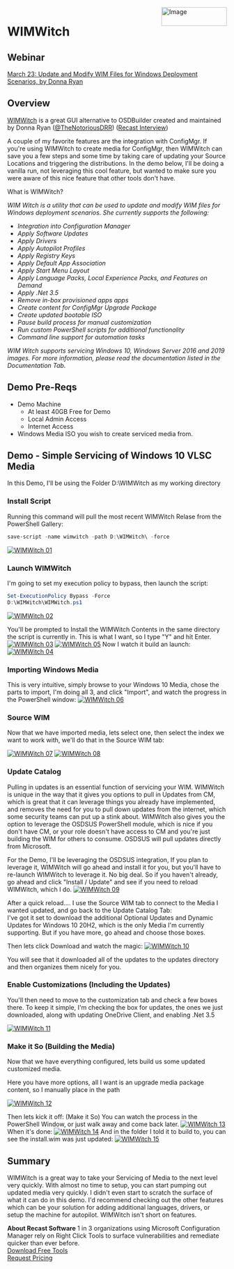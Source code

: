 <img style="float: right;" src="https://www.recastsoftware.com/wp-content/uploads/2021/10/Recast-Logo-Dark_Horizontal.svg"  alt="Image" height="43" width="150">

# WIMWitch

## Webinar

[March 23: Update and Modify WIM Files for Windows Deployment Scenarios, by Donna Ryan](https://www.recastsoftware.com/configmgr-community-tools-webinar-series)

## Overview

[WIMWitch](https://msendpointmgr.com/wim-witch/) is a great GUI alternative to OSDBuilder created and maintained by Donna Ryan ([@TheNotoriousDRR](https://twitter.com/TheNotoriousDRR)) ([Recast Interview](https://www.recastsoftware.com/blog/recasts-configmgr-community-influencer-highlights-donna-ryan))

A couple of my favorite features are the integration with ConfigMgr.  If you're using WIMWitch to create media for ConfigMgr, then WIMWitch can save you a few steps and some time by taking care of updating your Source Locations and triggering the distributions.  In the demo below, I'll be doing a vanilla run, not leveraging this cool feature, but wanted to make sure you were aware of this nice feature that other tools don't have.

What is WIMWitch?  

*WIM Witch is a utility that can be used to update and modify WIM files for Windows deployment scenarios. She currently supports the following:*

- *Integration into Configuration Manager*
- *Apply Software Updates*
- *Apply Drivers*
- *Apply Autopilot Profiles*
- *Apply Registry Keys*
- *Apply Default App Association*
- *Apply Start Menu Layout*
- *Apply Language Packs, Local Experience Packs, and Features on Demand*
- *Apply .Net 3.5*
- *Remove in-box provisioned apps apps*
- *Create content for ConfigMgr Upgrade Package*
- *Create updated bootable ISO*
- *Pause build process for manual customization*
- *Run custom PowerShell scripts for additional functionality*
- *Command line support for automation tasks*

*WIM Witch supports servicing Windows 10, Windows Server 2016 and 2019 images. For more information, please read the documentation listed in the Documentation Tab.*

## Demo Pre-Reqs

- Demo Machine
  - At least 40GB Free for Demo
  - Local Admin Access
  - Internet Access
- Windows Media ISO you wish to create serviced media from.

## Demo - Simple Servicing of Windows 10 VLSC Media

In this Demo, I'll be using the Folder D:\WIMWitch as my working directory

### Install Script

Running this command will pull the most recent WIMWitch Relase from the PowerShell Gallery:

```PowerShell
save-script -name wimwitch -path D:\WIMWitch\ -force   
```

[![WIMWitch 01](media/WIMWitch01.png)](media/WIMWitch01.png)

### Launch WIMWitch

I'm going to set my execution policy to bypass, then launch the script:

```PowerShell
Set-ExecutionPolicy Bypass -Force
D:\WIMWitch\WIMWitch.ps1   
```

[![WIMWitch 02](media/WIMWitch02.png)](media/WIMWitch02.png)

You'll be prompted to Install the WIMWitch Contents in the same directory the script is currently in.  This is what I want, so I type "Y" and hit Enter.
[![WIMWitch 03](media/WIMWitch03.png)](media/WIMWitch03.png)
[![WIMWitch 05](media/WIMWitch05.png)](media/WIMWitch05.png)
Now I watch it build an launch:
[![WIMWitch 04](media/WIMWitch04.png)](media/WIMWitch04.png)

### Importing Windows Media

This is very intuitive, simply browse to your Windows 10 Media, chose the parts to import, I'm doing all 3, and click "Import", and watch the progress in the PowerShell window:
[![WIMWitch 06](media/WIMWitch06.png)](media/WIMWitch06.png)

### Source WIM

Now that we have imported media, lets select one, then select the index we want to work with, we'll do that in the Source WIM tab:

[![WIMWitch 07](media/WIMWitch07.png)](media/WIMWitch07.png)
[![WIMWitch 08](media/WIMWitch08.png)](media/WIMWitch08.png)

### Update Catalog

Pulling in updates is an essential function of servicing your WIM.  WIMWitch is unique in the way that it gives you options to pull in Updates from CM, which is great that it can leverage things you already have implemented, and removes the need for you to pull down updates from the internet, which some security teams can put up a stink about.  WIMWitch also gives you the option to leverage the OSDSUS PowerShell module, which is nice if you don't have CM, or your role doesn't have access to CM and you're just building the WIM for others to consume. OSDSUS will pull updates directly from Microsoft.

For the Demo, I'll be leveraging the OSDSUS integration, If you plan to leverage it, WIMWitch will go ahead and install it for you, but you'll have to re-launch WIMWitch to leverage it.  No big deal.
So if you haven't already, go ahead and click "Install / Update" and see if you need to reload WIMWitch, which I do.
[![WIMWitch 09](media/WIMWitch09.png)](media/WIMWitch09.png)

After a quick reload....  I use the Source WIM tab to connect to the Media I wanted updated, and go back to the Update Catalog Tab:  
I've got it set to download the additional Optional Updates and Dynamic Updates for Windows 10 20H2, which is the only Media I'm currently supporting.  But if you have more, go ahead and choose those boxes.

Then lets click Download and watch the magic:
[![WIMWitch 10](media/WIMWitch10.png)](media/WIMWitch10.png)

You will see that it downloaded all of the updates to the updates directory and then organizes them nicely for you.

### Enable Customizations (Including the Updates)

You'll then need to move to the customization tab and check a few boxes there.  To keep it simple, I'm checking the box for updates, the ones we just downloaded, along with updating OneDrive Client, and enabling .Net 3.5

[![WIMWitch 11](media/WIMWitch11.png)](media/WIMWitch11.png)

### Make it So (Building the Media)

Now that we have everything configured, lets build us some updated customized media.  

Here you have more options, all I want is an upgrade media package content, so I manually place in the path

[![WIMWitch 12](media/WIMWitch12.png)](media/WIMWitch12.png)

Then lets kick it off: (Make it So)
You can watch the process in the PowerShell Window, or just walk away and come back later.
[![WIMWitch 13](media/WIMWitch13.png)](media/WIMWitch13.png)
When it's done:
[![WIMWitch 14](media/WIMWitch14.png)](media/WIMWitch14.png)
And in the folder I told it to build to, you can see the install.wim was just updated:
[![WIMWitch 15](media/WIMWitch15.png)](media/WIMWitch15.png)

## Summary

WIMWitch is a great way to take your Servicing of Media to the next level very quickly.  With almost no time to setup, you can start pumping out updated media very quickly.  I didn't even start to scratch the surface of what it can do in this demo.  I'd recommend checking out the other features which can be your solution for adding additional languages, drivers, or setup the machine for autopilot.  WIMWitch isn't short on features.  

**About Recast Software**
1 in 3 organizations using Microsoft Configuration Manager rely on Right Click Tools to surface vulnerabilities and remediate quicker than ever before.  
[Download Free Tools](https://www.recastsoftware.com/?utm_source=cmdocs&utm_medium=referral&utm_campaign=cmdocs#formarea)  
[Request Pricing](https://www.recastsoftware.com/pricing?utm_source=cmdocs&utm_medium=referral&utm_campaign=cmdocs)

